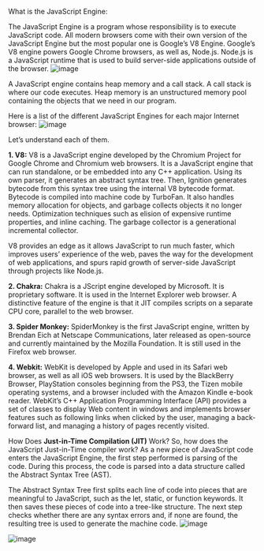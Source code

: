 What is the JavaScript Engine:

The JavaScript Engine is a program whose responsibility is to execute JavaScript code. All modern browsers come with their own version of the JavaScript Engine but the most popular one is Google’s V8 Engine. Google’s V8 engine powers Google Chrome browsers, as well as, Node.js. Node.js is a JavaScript runtime that is used to build server-side applications outside of the browser.
![image](https://github.com/RtzS/Javascript/assets/8089250/cf26330c-bb7a-4325-ab27-da717104a19d)

A JavaScript engine contains heap memory and a call stack. A call stack is where our code executes. Heap memory is an unstructured memory pool containing the objects that we need in our program.

Here is a list of the different JavaScript Engines for each major Internet browser:
![image](https://github.com/RtzS/Javascript/assets/8089250/fd526173-5eed-4b77-a258-a004895874b1)

Let’s understand each of them.

**1. V8:** V8 is a JavaScript engine developed by the Chromium Project for Google Chrome and Chromium web browsers. It is a JavaScript engine that can run standalone, or be embedded into any C++ application. Using its own parser, it generates an abstract syntax tree. Then, Ignition generates bytecode from this syntax tree using the internal V8 bytecode format. Bytecode is compiled into machine code by TurboFan. It also handles memory allocation for objects, and garbage collects objects it no longer needs. Optimization techniques such as elision of expensive runtime properties, and inline caching. The garbage collector is a generational incremental collector.

V8 provides an edge as it allows JavaScript to run much faster, which improves users’ experience of the web, paves the way for the development of web applications, and spurs rapid growth of server-side JavaScript through projects like Node.js.

**2. Chakra:** Chakra is a JScript engine developed by Microsoft. It is proprietary software. It is used in the Internet Explorer web browser. A distinctive feature of the engine is that it JIT compiles scripts on a separate CPU core, parallel to the web browser.



**3. Spider Monkey:** SpiderMonkey is the first JavaScript engine, written by Brendan Eich at Netscape Communications, later released as open-source and currently maintained by the Mozilla Foundation. It is still used in the Firefox web browser.



**4. Webkit:** WebKit is developed by Apple and used in its Safari web browser, as well as all iOS web browsers. It is used by the BlackBerry Browser, PlayStation consoles beginning from the PS3, the Tizen mobile operating systems, and a browser included with the Amazon Kindle e-book reader. WebKit’s C++ Application Programming Interface (API) provides a set of classes to display Web content in windows and implements browser features such as following links when clicked by the user, managing a back-forward list, and managing a history of pages recently visited.


How Does **Just-in-Time Compilation (JIT)** Work?
So, how does the JavaScript Just-in-Time compiler work? As a new piece of JavaScript code enters the JavaScript Engine, the first step performed is parsing of the code. During this process, the code is parsed into a data structure called the Abstract Syntax Tree (AST).

The Abstract Syntax Tree first splits each line of code into pieces that are meaningful to JavaScript, such as the let, static, or function keywords. It then saves these pieces of code into a tree-like structure. The next step checks whether there are any syntax errors and, if none are found, the resulting tree is used to generate the machine code.
![image](https://github.com/RtzS/Javascript/assets/8089250/248f7bd5-01a5-48fe-99cc-416e5f4cd455)

![image](https://github.com/RtzS/Javascript/assets/8089250/73149595-6a53-4a52-91cb-620a6c92ca48)
